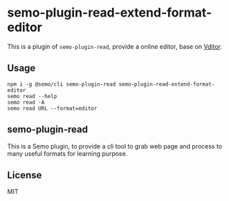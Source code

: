 # semo-plugin-read-extend-format-editor

This is a plugin of `semo-plugin-read`, provide a online editor, base on [Vditor](https://github.com/Vanessa219/vditor).

## Usage

```
npm i -g @semo/cli semo-plugin-read semo-plugin-read-extend-format-editor
semo read --help
semo read -A
semo read URL --format=editor
```

## semo-plugin-read

This is a Semo plugin, to provide a cli tool to grab web page and process to many useful formats for learning purpose.

## License

MIT

